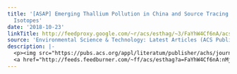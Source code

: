 ```yaml
---
title: '[ASAP] Emerging Thallium Pollution in China and Source Tracing by Thallium
  Isotopes'
date: '2018-10-23'
linkTitle: http://feedproxy.google.com/~r/acs/esthag/~3/FaYhW4Cf6nA/acs.est.8b05282
source: 'Environmental Science & Technology: Latest Articles (ACS Publications)'
description: |-
  <p><img src="https://pubs.acs.org/appl/literatum/publisher/achs/journals/content/esthag/0/esthag.ahead-of-print/acs.est.8b05282/20181023/images/medium/es-2018-05282p_0004.gif" alt="TOC Graphic"/></p><div><cite>Environmental Science & Technology</cite></div><div>DOI: 10.1021/acs.est.8b05282</div><div class="feedflare">
  <a href="http://feeds.feedburner.com/~ff/acs/esthag?a=FaYhW4Cf6nA:nMjZy1XBC8o:yIl2AUoC8zA"><img src="http://feeds.feedburner.com/~ff/acs/esthag?d=yIl2AUoC8zA" border="0"></img></a>
---
```

